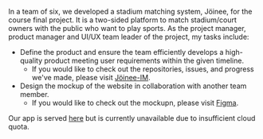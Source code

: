 In a team of six, we developed a stadium matching system, Jöinee, for the course final project. It is a two-sided platform to match stadium/court owners with the public who want to play sports. 
As the project manager, product manager and UI/UX team leader of the project, my tasks include:
- Define the product and ensure the team efficiently develops a high-quality product meeting user requirements within the given timeline.
  - If you would like to check out the repositories, issues, and progress we've made, please visit [Jöinee-IM](https://github.com/Joinee-IM).
- Design the mockup of the website in collaboration with another team member.
  - If you would like to check out the mockupn, please visit [Figma](https://www.figma.com/file/d3CBKcssnL9I1goxB0fm5Z/J%C3%B6inee-mockup?type=design&node-id=0%3A1&mode=design&t=F5OnAnA1Zaiybwri-1).

Our app is served [here](https://joinee.ddns.net/entry) but is currently unavailable due to insufficient cloud quota.

